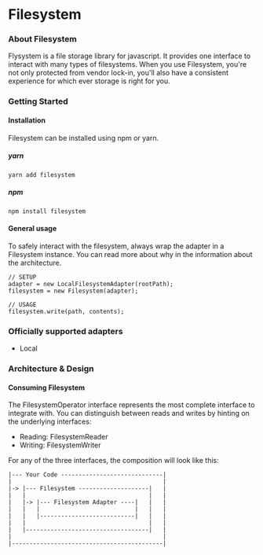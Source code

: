 # Filesystem

[build-badge]: https://img.shields.io/github/actions/workflow/status/ihsan-ofluoglu/filesystem/test.yml?branch=main&style=square
[build]: https://github.com/ihsan-ofluoglu/filesystem/actions/workflows/test.yml

### About Filesystem

Flysystem is a file storage library for javascript. It provides one interface to interact with many types of filesystems. When you use Filesystem, you're not only protected from vendor lock-in, you'll also have a consistent experience for which ever storage is right for you.

### Getting Started


#### Installation

Filesystem can be installed using npm or yarn.

##### yarn

```yarn
yarn add filesystem
```

##### npm

```npm
npm install filesystem
```

#### General usage

To safely interact with the filesystem, always wrap the adapter in a Filesystem instance. You can read more about why in the information about the architecture.

```
// SETUP
adapter = new LocalFilesystemAdapter(rootPath);
filesystem = new Filesystem(adapter);

// USAGE
filesystem.write(path, contents);
```

### Officially supported adapters

- Local


### Architecture & Design

#### Consuming Filesystem

The FilesystemOperator interface represents the most complete interface to integrate with. You can distinguish between reads and writes by hinting on the underlying interfaces:

- Reading: FilesystemReader
- Writing: FilesystemWriter

For any of the three interfaces, the composition will look like this:

```
|--- Your Code -----------------------------|
|                                           |
|-> |--- Filesystem --------------------|   |
|   |                                   |   |
|   |-> |--- Filesystem Adapter ----|   |   |
|   |   |                           |   |   |
|   |   |---------------------------|   |   |
|   |                                   |   |
|   |-----------------------------------|   |
|                                           |
|-------------------------------------------|
```
